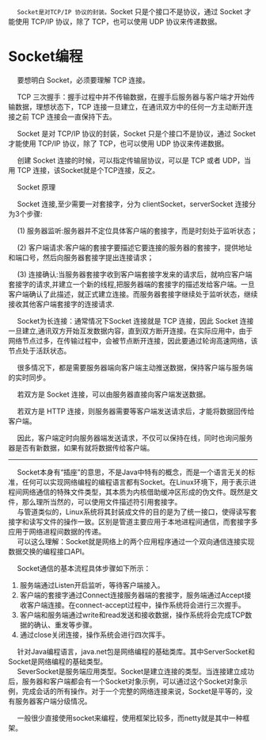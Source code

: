 
&emsp; `Socket是对TCP/IP 协议的封装。`Socket 只是个接口不是协议，通过 Socket 才能使用 TCP/IP 协议，除了 TCP，也可以使用 UDP 协议来传递数据。  


# Socket编程  
<!-- 

Socket是tcp、udp的封装。  

HTTP 和 Socket 的区别
https://www.cnblogs.com/zhuleixiao/p/9218121.html

HTTP 和 Socket 的区别
https://www.cnblogs.com/zhuleixiao/p/9218121.html

HTTP 和 Socket 的区别
https://www.cnblogs.com/meier1205/p/5971313.html

socket编程
https://www.cnblogs.com/mingforyou/p/3258418.html
socket技术详解（看清socket编程）
https://blog.csdn.net/weixin_39634961/article/details/80236161
https://www.zhihu.com/question/29637351
https://blog.csdn.net/zhoujn90/article/details/44955137


-->

&emsp; 要想明白 Socket，必须要理解 TCP 连接。  

&emsp; TCP 三次握手：握手过程中并不传输数据，在握手后服务器与客户端才开始传输数据，理想状态下，TCP 连接一旦建立，在通讯双方中的任何一方主动断开连接之前 TCP 连接会一直保持下去。  

&emsp; Socket 是对 TCP/IP 协议的封装，Socket 只是个接口不是协议，通过 Socket 才能使用 TCP/IP 协议，除了 TCP，也可以使用 UDP 协议来传递数据。  

&emsp; 创建 Socket 连接的时候，可以指定传输层协议，可以是 TCP 或者 UDP，当用 TCP 连接，该Socket就是个TCP连接，反之。  

&emsp; Socket 原理  

&emsp; Socket 连接,至少需要一对套接字，分为 clientSocket，serverSocket 连接分为3个步骤:  

&emsp; (1) 服务器监听:服务器并不定位具体客户端的套接字，而是时刻处于监听状态；  

&emsp; (2) 客户端请求:客户端的套接字要描述它要连接的服务器的套接字，提供地址和端口号，然后向服务器套接字提出连接请求；  

&emsp; (3) 连接确认:当服务器套接字收到客户端套接字发来的请求后，就响应客户端套接字的请求,并建立一个新的线程,把服务器端的套接字的描述发给客户端。一旦客户端确认了此描述，就正式建立连接。而服务器套接字继续处于监听状态，继续接收其他客户端套接字的连接请求.  

&emsp; Socket为长连接：通常情况下Socket 连接就是 TCP 连接，因此 Socket 连接一旦建立,通讯双方开始互发数据内容，直到双方断开连接。在实际应用中，由于网络节点过多，在传输过程中，会被节点断开连接，因此要通过轮询高速网络，该节点处于活跃状态。  

 

&emsp; 很多情况下，都是需要服务器端向客户端主动推送数据，保持客户端与服务端的实时同步。  

&emsp; 若双方是 Socket 连接，可以由服务器直接向客户端发送数据。  

&emsp; 若双方是 HTTP 连接，则服务器需要等客户端发送请求后，才能将数据回传给客户端。  

&emsp; 因此，客户端定时向服务器端发送请求，不仅可以保持在线，同时也询问服务器是否有新数据，如果有就将数据传给客户端。  

----------

&emsp; Socket本身有“插座”的意思，不是Java中特有的概念，而是一个语言无关的标准，任何可以实现网络编程的编程语言都有Socket。在Linux环境下，用于表示进程间网络通信的特殊文件类型，其本质为内核借助缓冲区形成的伪文件。既然是文件，那么理所当然的，可以使用文件描述符引用套接字。   
&emsp; 与管道类似的，Linux系统将其封装成文件的目的是为了统一接口，使得读写套接字和读写文件的操作一致。区别是管道主要应用于本地进程间通信，而套接字多应用于网络进程间数据的传递。  
&emsp; 可以这么理解：Socket就是网络上的两个应用程序通过一个双向通信连接实现数据交换的编程接口API。  

&emsp; Socket通信的基本流程具体步骤如下所示：  
1. 服务端通过Listen开启监听，等待客户端接入。
2. 客户端的套接字通过Connect连接服务器端的套接字，服务端通过Accept接收客户端连接。在connect-accept过程中，操作系统将会进行三次握手。
3. 客户端和服务端通过write和read发送和接收数据，操作系统将会完成TCP数据的确认、重发等步骤。
4. 通过close关闭连接，操作系统会进行四次挥手。

&emsp; 针对Java编程语言，java.net包是网络编程的基础类库。其中ServerSocket和Socket是网络编程的基础类型。  
&emsp; SeverSocket是服务端应用类型。Socket是建立连接的类型。当连接建立成功后，服务器和客户端都会有一个Socket对象示例，可以通过这个Socket对象示例，完成会话的所有操作。对于一个完整的网络连接来说，Socket是平等的，没有服务器客户端分级情况。  

&emsp; 一般很少直接使用socket来编程，使用框架比较多，而netty就是其中一种框架。  
